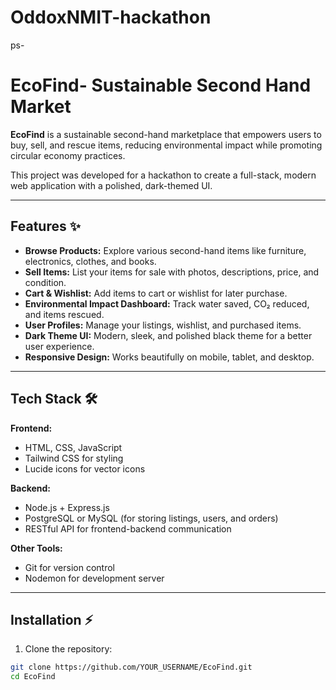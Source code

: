# OddoxNMIT-hackathon
ps-
# EcoFind- Sustainable Second Hand Market

**EcoFind** is a sustainable second-hand marketplace that empowers users to buy, sell, and rescue items, reducing environmental impact while promoting circular economy practices.  

This project was developed for a hackathon to create a full-stack, modern web application with a polished, dark-themed UI.

---

## Features ✨

- **Browse Products:** Explore various second-hand items like furniture, electronics, clothes, and books.  
- **Sell Items:** List your items for sale with photos, descriptions, price, and condition.  
- **Cart & Wishlist:** Add items to cart or wishlist for later purchase.  
- **Environmental Impact Dashboard:** Track water saved, CO₂ reduced, and items rescued.  
- **User Profiles:** Manage your listings, wishlist, and purchased items.  
- **Dark Theme UI:** Modern, sleek, and polished black theme for a better user experience.  
- **Responsive Design:** Works beautifully on mobile, tablet, and desktop.

---

## Tech Stack 🛠️

**Frontend:**  
- HTML, CSS, JavaScript  
- Tailwind CSS for styling  
- Lucide icons for vector icons  

**Backend:**  
- Node.js + Express.js  
- PostgreSQL or MySQL (for storing listings, users, and orders)  
- RESTful API for frontend-backend communication  

**Other Tools:**  
- Git for version control  
- Nodemon for development server  

---

## Installation ⚡

1. Clone the repository:

```bash
git clone https://github.com/YOUR_USERNAME/EcoFind.git
cd EcoFind
